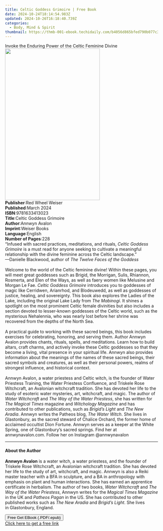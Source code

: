 ```yaml
---
title: Celtic Goddess Grimoire | Free Book
date: 2024-10-24T18:14:54.983Z
updated: 2024-10-26T16:18:40.739Z
categories:
  - Body, Mind & Spirit
thumbnail: https://thmb-001-ebook.techidaily.com/b4056d865bfed790b077c31b2eb5df13ea2e7b1a782ffc49eade814034b0675d.jpg
---
```

<main id="book-container">
  <div class="flex flex-col">
    <div class="book-brief flex-1 py-6 px-4 sm:p-6 md:py-10 md:px-8">
      <!-- brief-->
      <div class="book-brief-main">
        Invoke the Enduring Power of the Celtic Feminine Divine
      </div>
    </div>
    <div
      class="book-meta-info flex-1 grid gap-4 col-start-1 col-end-3 row-start-1 sm:mb-6 sm:grid-cols-4 lg:gap-6 lg:col-start-2 lg:row-end-6 lg:row-span-6 lg:mb-0"
    >
      <div
        class="book-meta-info-left place-content-center mt-4 p-4 text-sm leading-6 col-start-2 col-span-2 dark:text-slate-400"
      >
        <img
          class="w-full h-500 object-cover rounded-lg sm:h-255 sm:col-span-2 lg:col-span-full"
          src="https://img-001-ebook.techidaily.com/3df5f5bb31585cacc73c4332d93e5b3f9f02b992969d50d9d5e9ae31b920978f.jpg"
          alt=""
          width="312"
          height="500"
        />
      </div>
      <div
        class="book-meta-info-right mt-2 col-start-1 row-start-2 col-span-3 self-center"
      >
        <!-- meta data  -->
        <div class="flex flex-col px-4 md:px-8">
          <div class="flex-1">
            <strong>Publisher</strong>:<span class="px-2"
              >Red Wheel Weiser</span
            >
          </div>
          <div class="flex-1">
            <strong>Published</strong>:<span class="px-2">March 2024</span>
          </div>
          <div class="flex-1">
            <strong>ISBN</strong>:<span class="px-2">9781633413023</span>
          </div>
          <div class="flex-1">
            <strong>Title</strong>:<span class="px-2"
              >Celtic Goddess Grimoire</span
            >
          </div>
          <div class="flex-1">
            <strong>Author</strong>:<span class="px-2">Annwyn Avalon</span>
          </div>
          <div class="flex-1">
            <strong>Imprint</strong>:<span class="px-2">Weiser Books</span>
          </div>
          <div class="flex-1">
            <strong>Language</strong>:<span class="px-2">English</span>
          </div>
          <div class="flex-1">
            <strong>Number of Pages</strong>:<span class="px-2">228</span>
          </div>
        </div>
      </div>
    </div>
    <div class="book-description flex-1 py-6 px-4 sm:p-6 md:py-10 md:px-8">
      <div class="book-description-main">
        <div accordion-content="" id="description">
          “Infused with sacred practices, meditations, and rituals,
          <i>Celtic Goddess Grimoire </i>is a must read for anyone seeking to
          cultivate a meaningful relationship with the divine feminine across
          the Celtic landscape.”<br />
          —Danielle Blackwood, author of <i>The Twelve Faces of the Goddess</i
          ><br />
          &nbsp;<br />
          Welcome to the world of the Celtic feminine divine! Within these
          pages, you will meet great goddesses such as Brigid, the Morrigan,
          Sulis, Rhiannon, Rosmerta, and Elen of the Ways, as well as faery
          women like Melusine and Morgan Le Fae.
          <i>Celtic Goddess Grimoire </i>introduces you to goddesses of magic
          like Cerridwen, Arianrhod, and Blodeuwedd, as well as goddesses of
          justice, healing, and sovereignty. This book also explores the Ladies
          of the Lake, including the original Lake Lady from
          <i>The Mabinogi</i>. It shines a spotlight on the most prominent
          Celtic female divinities but also includes a section devoted to
          lesser-known goddesses of the Celtic world, such as the mysterious
          Nehalennia, who was nearly lost before her shrine was recovered from
          the depths of the North Sea.<br />
          &nbsp;<br />
          A practical guide to working with these sacred beings, this book
          includes exercises for celebrating, honoring, and serving them. Author
          Annwyn Avalon provides chants, rituals, spells, and meditations. Learn
          how to build altars, craft charms, and actively invoke these Celtic
          goddesses so that they become a living, vital presence in your
          spiritual life. Annwyn also provides information about the meanings of
          the names of these sacred beings, their sacred symbols and creatures,
          as well as their personal powers, realms of strongest influence, and
          historical context.<br />
          &nbsp;<br />
          Annwyn Avalon, a water priestess and Celtic witch, is the founder of
          Water Priestess Training, the Water Priestess Confluence, and Triskele
          Rose Witchcraft, an Avalonian witchcraft tradition. She has devoted
          her life to the study of esoteric water mysteries, art, witchcraft,
          and magic. The author of <i>Water Witchcraft </i>and
          <i>The Way of the Water Priestess</i>, she has written for
          <i>The Magical Times</i> magazine and <i>Witchology Magazine </i>and
          has contributed to other publications, such as
          <i>Brigid’s Light </i>and <i>The New Aradia</i>. Annwyn writes the
          Patheos blog, <i>The Water Witch</i>. She lives in Glastonbury, as the
          sacred steward of Chalice Orchard, the former home of acclaimed
          occultist Dion Fortune. Annwyn serves as a keeper at the White Spring,
          one of Glastonbury’s sacred springs. Find her at annwynavalon.com.
          Follow her on Instagram @annwynavalon
        </div>
        <div class="accordion-fader"></div>
      </div>
    </div>
    <div class="book-excerpts flex-1 py-6 px-4 sm:p-6 md:py-10 md:px-8">
      <!-- excerpts-->
      <div class="book-excerpts-main">
        <hr />
        <h4 class="placeholder placeholder-heading">
          <span>About the Author</span>
        </h4>
        <p>
          <b>Annwyn Avalon</b> is a water witch, a water priestess, and the
          founder of Triskele Rose Witchcraft, an Avalonian witchcraft
          tradition. She has devoted her life to the study of art, witchcraft,
          and magic. Annwyn is also a Reiki master teacher with a BFA in
          sculpture, and a BA in anthropology with emphasis on plant and human
          interactions. She has earned an apprentice certificate in herbalism.
          The author of two books, <i>Water Witchcraft </i>and<i>
            The Way of the Water Priestess</i
          >, Annwyn writes for the <i>Magical Times Magazine</i> in the UK and
          <i>Patheos Pagan</i> in the US. She has contributed to other published
          works such as <i>The New Aradia</i> and <i>Brigid’s Light</i>. She
          lives in&nbsp;Glastonbury, England.
        </p>
      </div>
    </div>
    <div
      class="book-about-author flex-1 py-6 px-4 sm:p-6 md:py-10 md:px-8"
    ></div>
    <div class="book-free-get flex-1 py-6 px-4 sm:p-6 md:py-10 md:px-8">
      <button
        id="btn-free-get"
        class="bg-blue-500 hover:bg-blue-700 text-white font-bold py-2 px-4 rounded"
      >
        Free Get EBook (.PDF/.epub)
      </button>
      <div id="countdown-display" class="px-2 text-lg mt-2"></div>
      <a
        id="free-link"
        class="hidden bg-blue-500 hover:bg-blue-700 text-white font-bold py-2 px-4 rounded"
        href="https://www.ebooks.com/en-us/book/211015363/celtic-goddess-grimoire/annwyn-avalon/"
        target="_blank"
        >Click here to get a free link</a
      >
    </div>
    <script>
      let countdownTime = 0;
      let countdownInterval = null;
      document
        .getElementById('btn-free-get')
        .addEventListener('click', startCountdown);
      function startCountdown() {
        countdownTime = new Date().getTime() + 60000 * 3;
        countdownInterval = setInterval(updateCountdown, 1000);
        document.getElementById('btn-free-get').disabled = true;
        document
          .getElementById('btn-free-get')
          .classList.add('bg-gray-500', 'cursor-not-allowed');
      }
      function updateCountdown() {
        let currentTime = new Date().getTime();
        let timeLeft = countdownTime - currentTime;
        let secondsLeft = Math.floor(timeLeft / 1000);
        document.getElementById('countdown-display').innerHTML =
          `Remaining time: ${secondsLeft} seconds.`;
        if (secondsLeft <= 0) {
          clearInterval(countdownInterval);
          document.getElementById('btn-free-get').classList.add('hidden');
          document.getElementById('free-link').classList.remove('hidden');
          document.getElementById('countdown-display').innerHTML = '';
        }
      }
    </script>
  </div>
</main>

<ins class="adsbygoogle"
      style="display:block"
      data-ad-client="ca-pub-7571918770474297"
      data-ad-slot="8358498916"
      data-ad-format="auto"
      data-full-width-responsive="true"></ins>
    